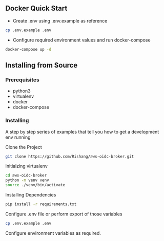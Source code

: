 ## Docker Quick Start

- Create .env using .env.example as reference

```bash
cp .env.example .env
```

- Configure required environment values and run docker-compose

```bash
docker-compose up -d
```

## Installing from Source

### Prerequisites

- python3
- virtualenv
- docker
- docker-compose


### Installing

A step by step series of examples that tell you how to get a development env running

Clone the Project 

```bash
git clone https://github.com/Rishang/aws-oidc-broker.git
```

Initialzing virtualenv

```bash
cd aws-oidc-broker
python -m venv venv
source ./venv/bin/activate
```

Installing Dependencies

```bash
pip install -r requirements.txt
```

Configure .env file or perform export of those variables

```bash
cp .env.example .env
```

Configure environment variables as required.